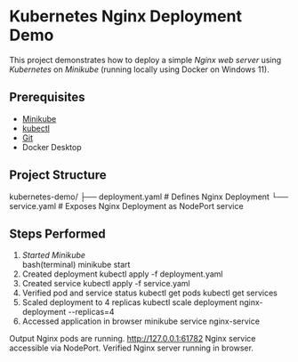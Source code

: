 # Kubernetes Nginx Deployment Demo

This project demonstrates how to deploy a simple *Nginx web server* using *Kubernetes* on *Minikube* (running locally using Docker on Windows 11).

## Prerequisites

- [Minikube](https://minikube.sigs.k8s.io/docs/start/)
- [kubectl](https://kubernetes.io/docs/tasks/tools/)
- [Git](https://git-scm.com/)
- Docker Desktop

## Project Structure
kubernetes-demo/ ├── deployment.yaml   # Defines Nginx Deployment └── service.yaml      # Exposes Nginx Deployment as NodePort service

## Steps Performed
1. *Started Minikube*  
   bash(terminal)
   minikube start
2. Created deployment
   kubectl apply -f deployment.yaml
3. Created service
   kubectl apply -f service.yaml
4. Verified pod and service status
   kubectl get pods
   kubectl get services
5. Scaled deployment to 4 replicas
   kubectl scale deployment
   nginx-deployment --replicas=4
7. Accessed application in browser
   minikube service nginx-service

Output
Nginx pods are running.  http://127.0.0.1:61782
Nginx service accessible via NodePort.
Verified Nginx server running in browser.
